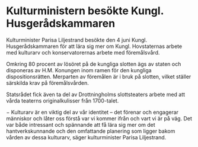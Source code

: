 # Kulturministern besökte Kungl. Husgerådskammaren

Kulturminister Parisa Liljestrand besökte den 4 juni Kungl. Husgerådskammaren för att lära sig mer om Kungl. Hovstaternas arbete med kulturarv och konservatorernas arbete med föremålsvård.


Omkring 80 procent av lösöret på de kungliga slotten ägs av staten och disponeras av H.M. Konungen inom ramen för den kungliga dispositionsrätten. Merparten av föremålen är i bruk på slotten, vilket ställer särskilda krav på föremålsvården.

Statsrådet fick även ta del av Drottningholms slottsteaters arbete med att vårda teaterns originalkulisser från 1700\-talet.

− Kulturarv är en viktig del av vår identitet – det förenar och engagerar människor och låter oss förstå var vi kommer ifrån och vart vi är på väg. Det var både intressant och spännande att få lära sig mer om det hantverkskunnande och den omfattande planering som ligger bakom vården av dessa kulturarv, säger kulturminister Parisa Liljestrand.
